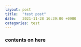 ```yaml
---
layout: post
title:  "test post"
date:   2021-11-28 16:39:00 +0900
categories: test
---
```



### contents on here
